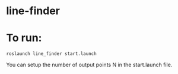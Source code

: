 # line-finder

# To run:
```
roslaunch line_finder start.launch
```
You can setup the number of output points N in the start.launch file.
